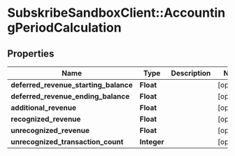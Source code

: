 # SubskribeSandboxClient::AccountingPeriodCalculation

## Properties
Name | Type | Description | Notes
------------ | ------------- | ------------- | -------------
**deferred_revenue_starting_balance** | **Float** |  | [optional] 
**deferred_revenue_ending_balance** | **Float** |  | [optional] 
**additional_revenue** | **Float** |  | [optional] 
**recognized_revenue** | **Float** |  | [optional] 
**unrecognized_revenue** | **Float** |  | [optional] 
**unrecognized_transaction_count** | **Integer** |  | [optional] 


